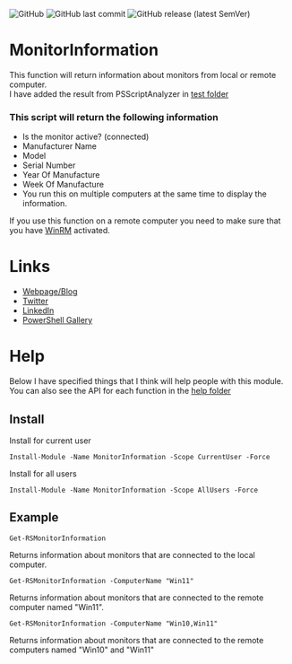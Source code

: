 ![GitHub](https://img.shields.io/github/license/rstolpe/MonitorInformation?style=plastic) ![GitHub last commit](https://img.shields.io/github/last-commit/rstolpe/MonitorInformation?style=plastic) ![GitHub release (latest SemVer)](https://img.shields.io/github/v/release/rstolpe/MonitorInformation?sort=semver&style=plastic)  
# MonitorInformation 
This function will return information about monitors from local or remote computer.  
I have added the result from PSScriptAnalyzer in [test folder](https://github.com/rstolpe/MonitorInformation/tree/main/test) 

### This script will return the following information
- Is the monitor active? (connected)
- Manufacturer Name
- Model
- Serial Number
- Year Of Manufacture
- Week Of Manufacture
- You run this on multiple computers at the same time to display the information.

If you use this function on a remote computer you need to make sure that you have [WinRM](https://github.com/rstolpe/Guides/blob/main/Windows/WinRM_GPO.md) activated.

# Links
* [Webpage/Blog](https://www.stolpe.io)
* [Twitter](https://twitter.com/rstolpes)
* [LinkedIn](https://www.linkedin.com/in/rstolpe/)
* [PowerShell Gallery](https://www.powershellgallery.com/profiles/rstolpe)

# Help
Below I have specified things that I think will help people with this module.  
You can also see the API for each function in the [help folder](https://github.com/rstolpe/MonitorInformation/tree/main/help)

## Install
Install for current user
```
Install-Module -Name MonitorInformation -Scope CurrentUser -Force
```
  
Install for all users
```
Install-Module -Name MonitorInformation -Scope AllUsers -Force
```

## Example
```
Get-RSMonitorInformation
```
Returns information about monitors that are connected to the local computer.  

```
Get-RSMonitorInformation -ComputerName "Win11"
```
Returns information about monitors that are connected to the remote computer named "Win11".  

```
Get-RSMonitorInformation -ComputerName "Win10,Win11"
```
Returns information about monitors that are connected to the remote computers named "Win10" and "Win11"